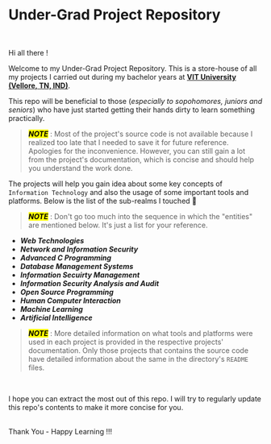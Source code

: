 # Under-Grad Project Repository
<br>

Hi all there !<br>

Welcome to my Under-Grad Project Repository. This is a store-house of all my projects I carried out during my bachelor years at **[VIT University (Vellore, TN, IND)](https://vit.ac.in/)**.

This repo will be beneficial to those (*especially to sopohomores, juniors and seniors*) who have just started getting their hands dirty to learn something practically.

> <mark>***NOTE***</mark> : Most of the project's source code is not available because I realized too late that I needed to save it for future reference. Apologies for the inconvenience. However, you can still gain a lot from the project's documentation, which is concise and should help you understand the work done.

The projects will help you gain idea about some key concepts of `Information Technology` and also the usage of some important tools and platforms. Below is the list of the sub-realms I touched 🔽
> <mark>***NOTE***</mark> : Don't go too much into the sequence in which the "entities" are mentioned below. It's just a list for your reference.

 - ***Web Technologies***
 - ***Network and Information Security***
 - ***Advanced C Programming***
 - ***Database Management Systems***
 - ***Information Secuirty Management***
 - ***Information Security Analysis and Audit***
 - ***Open Source Programming***
 - ***Human Computer Interaction***
 - ***Machine Learning***
 - ***Artificial Intelligence***

> <mark>***NOTE***</mark> : More detailed information on what tools and platforms were used in each project is provided in the respective projects' documentation. Only those projects that contains the source code have detailed information about the same in the directory's `README` files.
<br>

I hope you can extract the most out of this repo. I will try to regularly update this repo's contents to make it more concise for you.
<br><br>

Thank You - Happy Learning !!!
